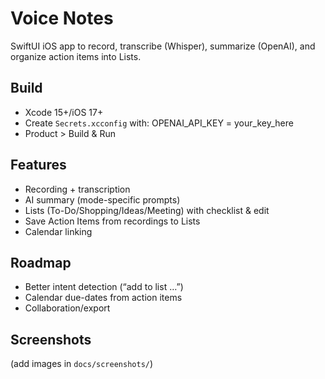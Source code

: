# Voice Notes
SwiftUI iOS app to record, transcribe (Whisper), summarize (OpenAI), and organize action items into Lists.

## Build
- Xcode 15+/iOS 17+
- Create `Secrets.xcconfig` with:
  OPENAI_API_KEY = your_key_here
- Product > Build & Run

## Features
- Recording + transcription
- AI summary (mode-specific prompts)
- Lists (To-Do/Shopping/Ideas/Meeting) with checklist & edit
- Save Action Items from recordings to Lists
- Calendar linking

## Roadmap
- Better intent detection (“add to list …”)
- Calendar due-dates from action items
- Collaboration/export

## Screenshots
(add images in `docs/screenshots/`)
